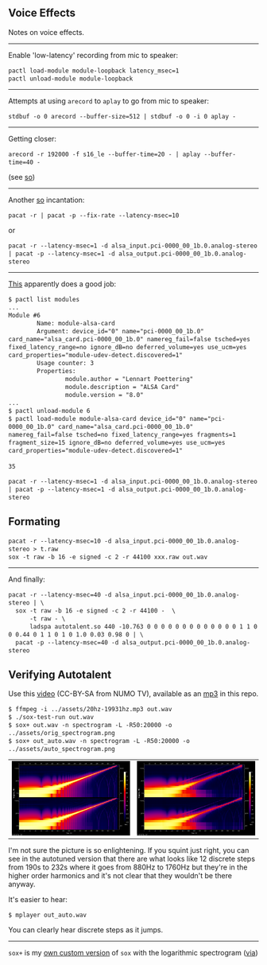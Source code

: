 Voice Effects
---


Notes on voice effects.

---

Enable 'low-latency' recording from mic to speaker:

```
pactl load-module module-loopback latency_msec=1
pactl unload-module module-loopback
```

---

Attempts at using `arecord` to `aplay` to go from mic to speaker:

```
stdbuf -o 0 arecord --buffer-size=512 | stdbuf -o 0 -i 0 aplay -
```

---

Getting closer:

```
arecord -r 192000 -f s16_le --buffer-time=20 - | aplay --buffer-time=40 -
```

(see [so](https://askubuntu.com/questions/123798/how-to-hear-my-voice-in-speakers-with-a-mic))

---

Another [so](https://superuser.com/questions/87571/how-to-hear-mic-sound-over-speakers-ubuntu-karmic) incantation:

```
pacat -r | pacat -p --fix-rate --latency-msec=10
```

or

```
pacat -r --latency-msec=1 -d alsa_input.pci-0000_00_1b.0.analog-stereo | pacat -p --latency-msec=1 -d alsa_output.pci-0000_00_1b.0.analog-stereo
```

---

[This](https://juho.tykkala.fi/Pulseaudio-and-latency) apparently does a good job:

```
$ pactl list modules 
...
Module #6
        Name: module-alsa-card
        Argument: device_id="0" name="pci-0000_00_1b.0" card_name="alsa_card.pci-0000_00_1b.0" namereg_fail=false tsched=yes fixed_latency_range=no ignore_dB=no deferred_volume=yes use_ucm=yes card_properties="module-udev-detect.discovered=1"
        Usage counter: 3
        Properties:
                module.author = "Lennart Poettering"
                module.description = "ALSA Card"
                module.version = "8.0"
...
$ pactl unload-module 6
$ pactl load-module module-alsa-card device_id="0" name="pci-0000_00_1b.0" card_name="alsa_card.pci-0000_00_1b.0" namereg_fail=false tsched=no fixed_latency_range=yes fragments=1 fragment_size=15 ignore_dB=no deferred_volume=yes use_ucm=yes card_properties="module-udev-detect.discovered=1" 

35
```

```
pacat -r --latency-msec=1 -d alsa_input.pci-0000_00_1b.0.analog-stereo | pacat -p --latency-msec=1 -d alsa_output.pci-0000_00_1b.0.analog-stereo
```


Formating
---


```
pacat -r --latency-msec=10 -d alsa_input.pci-0000_00_1b.0.analog-stereo > t.raw
sox -t raw -b 16 -e signed -c 2 -r 44100 xxx.raw out.wav
```

---

And finally:

```
pacat -r --latency-msec=40 -d alsa_input.pci-0000_00_1b.0.analog-stereo | \
  sox -t raw -b 16 -e signed -c 2 -r 44100 -  \
      -t raw - \
      ladspa autotalent.so 440 -10.763 0 0 0 0 0 0 0 0 0 0 0 0 0 1 1 0 0 0.44 0 1 1 0 1 0 1.0 0.03 0.98 0 | \
  pacat -p --latency-msec=40 -d alsa_output.pci-0000_00_1b.0.analog-stereo
```

Verifying Autotalent
---


Use this [video](https://www.youtube.com/watch?v=aId2LNZEuKo) (CC-BY-SA from NUMO TV), available as an [mp3](assets/20hz-19931hz.mp3) in this repo.

```
$ ffmpeg -i ../assets/20hz-19931hz.mp3 out.wav
$ ./sox-test-run out.wav
$ sox+ out.wav -n spectrogram -L -R50:20000 -o ../assets/orig_spectrogram.png
$ sox+ out_auto.wav -n spectrogram -L -R50:20000 -o ../assets/auto_spectrogram.png
```

| | |
|---|---|
| ![original spectrogram](assets/orig_spectrogram.png) | ![autotuned spectrogram](assets/auto_spectrogram.png) |

I'm not sure the picture is so enlightening.
If you squint just right, you can see in the autotuned version that there are what looks like 12 discrete steps from 190s to 232s where it goes from
880Hz to 1760Hz but they're in the higher order harmonics and it's not clear that they wouldn't be there anyway.

It's easier to hear:

```
$ mplayer out_auto.wav
```

You can clearly hear discrete steps as it jumps.

---

`sox+` is my [own custom version](https://github.com/abetusk/sox) of `sox` with the logarithmic spectrogram ([via](https://github.com/jdesbonnet/joe-desbonnet-blog/blob/master/projects/sox-log-spectrogram/spectrogram.c))
